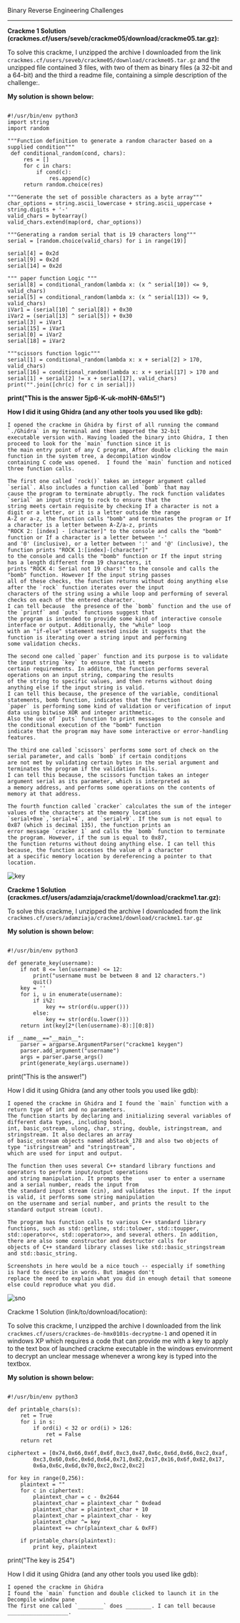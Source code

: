 Binary Reverse Engineering Challenges

---

**Crackme 1 Solution (crackmes.cf/users/seveb/crackme05/download/crackme05.tar.gz):**

To solve this crackme, I unzipped the archive I downloaded from the link `crackmes.cf/users/seveb/crackme05/download/crackme05.tar.gz` and the unzipped file contained 3 files, with two of them as binary files (a 32-bit and a 64-bit) and the third a readme file, containing a simple description of the challenge:.

**My solution is shown below:**
<pre><code>
#!/usr/bin/env python3
import string
import random

"""Function definition to generate a random character based on a supplied condition"""
 def conditional_random(cond, chars):
     res = []
     for c in chars:
         if cond(c):
             res.append(c)
     return random.choice(res)

"""Generate the set of possible characters as a byte array"""
char_options = string.ascii_lowercase + string.ascii_uppercase + string.digits + '-'
valid_chars = bytearray()
valid_chars.extend(map(ord, char_options))

"""Generating a random serial that is 19 characters long"""
serial = [random.choice(valid_chars) for i in range(19)]

serial[4] = 0x2d
serial[9] = 0x2d
serial[14] = 0x2d

""" paper function Logic """
serial[8] = conditional_random(lambda x: (x ^ serial[10]) <= 9, valid_chars)
serial[5] = conditional_random(lambda x: (x ^ serial[13]) <= 9, valid_chars)
iVar1 = (serial[10] ^ serial[8]) + 0x30
iVar2 = (serial[13] ^ serial[5]) + 0x30
serial[3] = iVar1
serial[15] = iVar1
serial[0] = iVar2
serial[18] = iVar2

"""scissors function logic"""
serial[1] = conditional_random(lambda x: x + serial[2] > 170, valid_chars)
serial[16] = conditional_random(lambda x: x + serial[17] > 170 and serial[1] + serial[2] != x + serial[17], valid_chars)
print("".join([chr(c) for c in serial]))
</pre></code>

**print("This is the answer 5jp6-K-uk-moHN-6Ms5!")**

**How I did it using Ghidra (and any other tools you used like gdb):**

    I opened the crackme in Ghidra by first of all running the command `./Ghidra` in my terminal and then imported the 32-bit
    executable version with. Having loaded the binary into Ghidra, I then proceed to look for the `main` function since it is
    the main entry point of any C program, After double clicking the main function in the system tree, a decompilation window 
    containing C code was opened.  I found the `main` function and noticed three function calls. 
    
    The first one called `rock()` takes an integer argument called `serial`. Also includes a function called `bomb` that may
    cause the program to terminate abruptly. The rock function validates `serial` an input string to rock to ensure that the 
    string meets certain requisite by checking If a character is not a digit or a letter, or it is a letter outside the range 
    A-Z or a-z, the function calls "bomb" and terminates the program or If a character is a letter between A-Z/a-z, prints 
    "ROCK 2: [index] - [character]" to the console and calls the "bomb" function or If a character is a letter between '-' 
    and '0' (inclusive), or a letter between ':' and '@' (inclusive), the function prints "ROCK 1:[index]-[character]" 
    to the console and calls the "bomb" function or If the input string has a length different from 19 characters, it
    prints "ROCK 4: Serial not 19 chars!" to the console and calls the "bomb" function. However If the input string passes 
    all of these checks, the function returns without doing anything else after the `rock` function iterates over the input 
    characters of the string using a while loop and performing of several checks on each of the entered character.
    I can tell because  the presence of the `bomb` function and the use of the `printf` and `puts` functions suggest that 
    the program is intended to provide some kind of interactive console interface or output. Additionally, the "while" loop 
    with an "if-else" statement nested inside it suggests that the function is iterating over a string input and performing 
    some validation checks.
    
    The second one called `paper` function and its purpose is to validate the input string `key` to ensure that it meets 
    certain requirements. In additon, the function performs several operations on an input string, comparing the results 
    of the string to specific values, and then returns without doing anything else if the input string is valid.
    I can tell this because, the presence of the variable, conditional statements, bomb function, indicates that the function 
    `paper` is performing some kind of validation or verification of input data using bitwise XOR and integer arithmetic. 
    Also the use of `puts` function to print messages to the console and the conditional execution of the "bomb" function 
    indicate that the program may have some interactive or error-handling features.
    
    The third one called `scissors` performs some sort of check on the serial parameter, and calls `bomb` if certain conditions 
    are not met by validating certain bytes in the serial argument and terminates the program if the validation fails.
    I can tell this because, the scissors function takes an integer argument serial as its parameter, which is interpreted as 
    a memory address, and performs some operations on the contents of memory at that address.

    The fourth function called `cracker` calculates the sum of the integer values of the characters at the memory locations 
    `serial+0xe`,`serial+4`, and `serial+9`. If the sum is not equal to 0x87 (which is decimal 135), the function prints an 
    error message `cracker 1` and calls the `bomb` function to terminate the program. However, if the sum is equal to 0x87, 
    the function returns without doing anything else. I can tell this because, the function accesses the value of a character 
    at a specific memory location by dereferencing a pointer to that location.
    
![key](https://user-images.githubusercontent.com/66968869/221465037-9516172e-beac-48a1-a04c-72cf51ea182a.png)


**Crackme 1 Solution (crackmes.cf/users/adamziaja/crackme1/download/crackme1.tar.gz):**

To solve this crackme, I unzipped the archive I downloaded from the link `crackmes.cf/users/adamziaja/crackme1/download/crackme1.tar.gz`

**My solution is shown below:** 
<pre><code>
#!/usr/bin/env python3

def generate_key(username):
    if not 8 <= len(username) <= 12:
        print("username must be between 8 and 12 characters.")
        quit()
    key = '' 
    for i, u in enumerate(username):
        if i%2:
            key += str(ord(u.upper()))
        else:
            key += str(ord(u.lower()))
    return int(key[2*(len(username)-8):][0:8])

if __name__=="__main__":
    parser = argparse.ArgumentParser("crackme1 keygen")
    parser.add_argument("username")
    args = parser.parse_args()
    print(generate_key(args.username))
</pre></code>

print("This is the answer!")

How I did it using Ghidra (and any other tools you used like gdb):

    I opened the crackme in Ghidra and I found the `main` function with a return type of int and no parameters.
    The function starts by declaring and initializing several variables of different data types, including bool, 
    int, basic_ostream, ulong, char, string, double, istringstream, and stringstream. It also declares an array 
    of basic_ostream objects named abStack_178 and also two objects of type "istringstream" and "stringstream", 
    which are used for input and output.

    The function then uses several C++ standard library functions and operators to perform input/output operations
    and string manipulation. It prompts the     user to enter a username and a serial number, reads the input from
    the standard input stream (cin), and validates the input. If the input is valid, it performs some string manipulation 
    on the username and serial number, and prints the result to the standard output stream (cout).

    The program has function calls to various C++ standard library functions, such as std::getline, std::tolower, std::toupper,
    std::operator<<, std::operator>>, and several others. In addition, there are also some constructor and destructor calls for 
    objects of C++ standard library classes like std::basic_stringstream and std::basic_string.
     
    Screenshots in here would be a nice touch -- especially if something is hard to describe in words. But images don't 
    replace the need to explain what you did in enough detail that someone else could reproduce what you did.

![sno](https://user-images.githubusercontent.com/66968869/221465429-e4fc1f70-23d2-4664-a7b6-e2ba9ac600c8.png)

Crackme 1 Solution (link/to/download/location):

To solve this crackme, I unzipped the archive I downloaded from the link `crackmes.cf/users/crackmes-de-hmx0101s-decryptme-1` and opened it in windows XP
which requires a code that can provide me with a key to apply to the text box of launched crackme executable in the windows environment to decrypt an unclear message whenever a wrong key is typed into the textbox. 

**My solution is shown below:**
<pre><code>
#!/usr/bin/env python3

def printable_chars(s):
    ret = True
    for i in s:
        if ord(i) < 32 or ord(i) > 126:
            ret = False
    return ret

ciphertext = [0x74,0x66,0x6f,0x6f,0xc3,0x47,0x6c,0x6d,0x66,0xc2,0xaf,
        0xc3,0x60,0x6c,0x6d,0x64,0x71,0x82,0x17,0x16,0x6f,0x82,0x17,
        0x6a,0x6c,0x6d,0x70,0xc2,0xc2,0xc2]

for key in range(0,256):
    plaintext = ""
    for c in ciphertext: 
        plaintext_char = c - 0x2644
        plaintext_char = plaintext_char ^ 0xdead
        plaintext_char = plaintext_char + 10
        plaintext_char = plaintext_char - key 
        plaintext_char ^= key
        plaintext += chr(plaintext_char & 0xFF)

    if printable_chars(plaintext):
        print key, plaintext
</pre></code>

print("The key is 254")

How I did it using Ghidra (and any other tools you used like gdb):

    I opened the crackme in Ghidra
    I found the `main` function and double clicked to launch it in the Decompile window pane
    The first one called `________` does ________. I can tell because ___________________.
    
    
